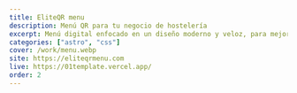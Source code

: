 ```yaml
---
title: EliteQR menu
description: Menú QR para tu negocio de hostelería
excerpt: Menú digital enfocado en un diseño moderno y veloz, para mejorar la experiencia de usuarios y trabajadores
categories: ["astro", "css"]
cover: /work/menu.webp
site: https://eliteqrmenu.com
live: https://01template.vercel.app/
order: 2
---
```

